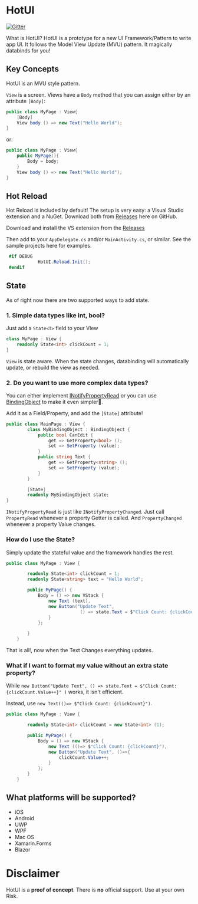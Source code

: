 # HotUI
[![Gitter](https://badges.gitter.im/Clancey-HotUI/community.svg)](https://gitter.im/Clancey-HotUI/community?utm_source=badge&utm_medium=badge&utm_campaign=pr-badge)

What is HotUI? HotUI is a prototype for a new UI Framework/Pattern to write app UI.  It follows the Model View Update (MVU) pattern. It magically databinds for you!  


## Key Concepts

HotUI is an MVU style pattern.

`View` is a screen. Views have a `Body` method that you can assign either by an attribute `[Body]`:

``` cs
public class MyPage : View{
	[Body]
	View body () => new Text("Hello World");
}
```

or:

``` cs
public class MyPage : View{
	public MyPage(){
		Body = body;
	}
	View body () => new Text("Hello World");
}
```

## Hot Reload

Hot Reload is included by default! The setup is very easy: a Visual Studio extension and a NuGet. Download both from [Releases](https://github.com/Clancey/HotUI/releases) here on GitHub.

Download and install the VS extension from the [Releases](https://github.com/Clancey/HotUI/releases/)

Then add to your `AppDelegate.cs` and/or `MainActivity.cs`, or similar. See the sample projects here for examples.

``` cs
 #if DEBUG
            HotUI.Reload.Init();
 #endif
```


## State

As of right now there are two supported ways to add state.

### 1. Simple data types like int, bool?

Just add a `State<T>` field to your View

``` cs
class MyPage : View {
	readonly State<int> clickCount = 1;
}
```

`View` is state aware. When the state changes, databinding will automatically update, or rebuild the view as needed.

### 2. Do you want to use more complex data types?

You can either implement [INotifyPropertyRead](https://github.com/Clancey/HotUI/blob/master/src/HotUI/BindingObject.cs#L13) or you can use [BindingObject](https://github.com/Clancey/HotUI/blob/master/src/HotUI/BindingObject.cs) to make it even simpler.

Add it as a Field/Property, and add the `[State]` attribute!


``` cs
public class MainPage : View {
		class MyBindingObject : BindingObject {
			public bool CanEdit {
				get => GetProperty<bool> ();
				set => SetProperty (value);
			}
			public string Text {
				get => GetProperty<string> ();
				set => SetProperty (value);
			}
		}

		[State]
		readonly MyBindingObject state;
}

```

`INotifyPropertyRead` is just like `INotifyPropertyChanged`. Just call `PropertyRead` whenever a property Getter is called. And `PropertyChanged` whenever a property Value changes.

### How do I use the State?

Simply update the stateful value and the framework handles the rest. 

``` cs
public class MyPage : View {

		readonly State<int> clickCount = 1;
		readonly State<string> text = "Hello World";

		public MyPage() {
			Body = () => new VStack {
				new Text (text),			
				new Button("Update Text",
	                        () => state.Text = $"Click Count: {clickCount.Value++}" )
				}
			};

		}
	}
```

That is all!, now when the Text Changes everything updates. 

### What if I want to format my value without an extra state property?

While `new Button("Update Text", () => state.Text = $"Click Count: {clickCount.Value++}" )` works, it isn't efficient.

Instead, use `new Text(()=> $"Click Count: {clickCount}")`.

``` cs
public class MyPage : View {

		readonly State<int> clickCount = new State<int> (1);

		public MyPage() {
			Body = () => new VStack {
				new Text (()=> $"Click Count: {clickCount}"),
				new Button("Update Text", ()=>{
					clickCount.Value++;
				}
			};
		}
	}

```


## What platforms will be supported?

* iOS
* Android
* UWP
* WPF
* Mac OS
* Xamarin.Forms
* Blazor

# Disclaimer

HotUI is a **proof of concept**. There is **no** official support. Use at your own Risk.
